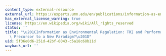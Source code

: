 ```yaml
---
content_type: external-resource
external_url: https://experts.umn.edu/en/publications/information-as-environmental-regulation-tri-and-performance-bench-4
has_external_license_warning: true
license: https://en.wikipedia.org/wiki/All_rights_reserved
status: ''
title: "\u201CInformation as Environmental Regulation: TRI and Performance Benchmarking,\
  \ Precursor to a New Paradigm?\u201D"
uid: 5f36e0d6-251d-42bf-8043-c5a18c68b11d
wayback_url: ''
---
```

